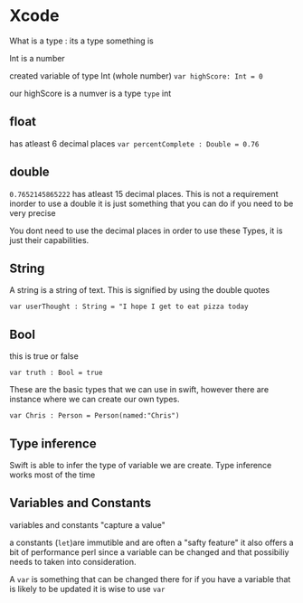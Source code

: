 # Xcode

What is a type : its a type something is

Int is a number

created variable of type Int (whole number)
``var highScore: Int = 0``

our highScore is a numver is a type ``type`` int

## float

has atleast 6 decimal places
`` var percentComplete : Double = 0.76 ``

## double

``0.7652145865222``
has atleast 15 decimal places. This is not a requirement inorder to use a double it is just something that you can do if you need to be very precise

You dont need to use the decimal places in order to use these Types, it is just their capabilities.

## String

A string is a string of text. This is signified by using the double quotes

``var userThought : String = "I hope I get to eat pizza today``

## Bool

this is true or false

``var truth : Bool = true``

These are the basic types that we can use in swift, however there are instance where we can create our own types.

``var Chris : Person = Person(named:"Chris")``

## Type inference

Swift is able to infer the type of variable we are create. Type inference works most of the time

## Variables and Constants

variables and constants "capture a value"

a constants (``let``)are immutible and are often a "safty feature" it also offers a bit of performance perl since a variable can be changed and that possibiliy needs to taken into consideration.

A ``var`` is something that can be changed there for if you have a variable that is likely to be updated it is wise to use ``var``
